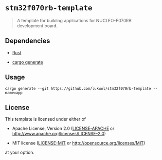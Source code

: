 # `stm32f070rb-template`

> A template for building applications for NUCLEO-F070RB development board.

## Dependencies

- [Rust](https://rustup.rs/)

- [cargo generate](https://github.com/ashleygwilliams/cargo-generate)

## Usage

`cargo generate --git https://github.com/lukwol/stm32f070rb-template --name=app`

## License

This template is licensed under either of

- Apache License, Version 2.0 ([LICENSE-APACHE](LICENSE-APACHE) or
  http://www.apache.org/licenses/LICENSE-2.0)

- MIT license ([LICENSE-MIT](LICENSE-MIT) or http://opensource.org/licenses/MIT)

at your option.
